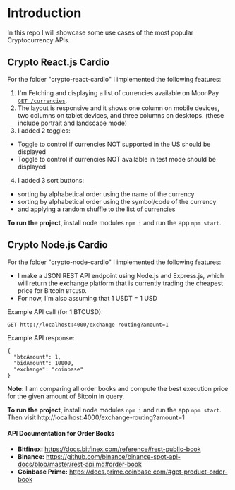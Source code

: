 # Introduction

In this repo I will showcase some use cases of the most popular Cryptocurrency APIs.

## Crypto React.js Cardio

For the folder "crypto-react-cardio" I implemented the following features:

1. I'm Fetching and displaying a list of currencies available on MoonPay [`GET /currencies`](https://api.moonpay.io/v3/currencies).
2. The layout is responsive and it shows one column on mobile devices, two columns on tablet devices, and three columns on desktops. (these include portrait and landscape mode)
3. I added 2 toggles:

- Toggle to control if currencies NOT supported in the US should be displayed
- Toggle to control if currencies NOT available in test mode should be displayed

4. I added 3 sort buttons:

- sorting by alphabetical order using the name of the currency
- sorting by alphabetical order using the symbol/code of the currency
- and applying a random shuffle to the list of currencies

**To run the project**, install node modules `npm i` and run the app `npm start`.

## Crypto Node.js Cardio

For the folder "crypto-node-cardio" I implemented the following features:

- I make a JSON REST API endpoint using Node.js and Express.js, which will return the exchange platform that is currently trading the cheapest price for Bitcoin `BTCUSD`.
- For now, I'm also assuming that 1 USDT = 1 USD

Example API call (for 1 BTCUSD):

```
GET http://localhost:4000/exchange-routing?amount=1
```

Example API response:

```
{
  "btcAmount": 1,
  "bidAmount": 10000,
  "exchange": "coinbase"
}
```

**Note:** I am comparing all order books and compute the best execution price for the given amount of Bitcoin in query.

**To run the project**, install node modules `npm i` and run the app `npm start`. Then visit http://localhost:4000/exchange-routing?amount=1

#### API Documentation for Order Books

- **Bitfinex:** https://docs.bitfinex.com/reference#rest-public-book
- **Binance:** https://github.com/binance/binance-spot-api-docs/blob/master/rest-api.md#order-book
- **Coinbase Prime:** https://docs.prime.coinbase.com/#get-product-order-book
